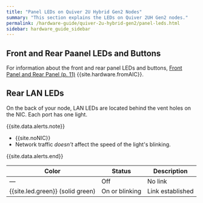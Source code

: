 ```yaml
---
title: "Panel LEDs on Quiver 2U Hybrid Gen2 Nodes"
summary: "This section explains the LEDs on Quiver 2UH Gen2 nodes."
permalink: /hardware-guide/quiver-2u-hybrid-gen2/panel-leds.html
sidebar: hardware_guide_sidebar
---
```


## Front and Rear Paanel LEDs and Buttons

For information about the front and rear panel LEDs and buttons, <a href="https://docs.qumulo.com/pdf/quiver-2uh-hybrid-rackmount-chassis-user-manual.pdf#page=11" class="pdf">Front Panel and Rear Panel (p. 11)</a> {{site.hardware.fromAIC}}.

## Rear LAN LEDs

On the back of your node, LAN LEDs are located behind the vent holes on the NIC. Each port has one light.

{{site.data.alerts.note}}
<ul>
  <li>{{site.noNIC}}</li>
  <li>Network traffic <em>doesn't</em> affect the speed of the light's blinking.</li>
</ul>
{{site.data.alerts.end}}


| Color            | Status             | Description      |
| ---------------- | ------------------ | ---------------- |
| &#8212;          | Off                | No link          |
| {{site.led.green}} (solid green) | On or blinking     | Link established |
